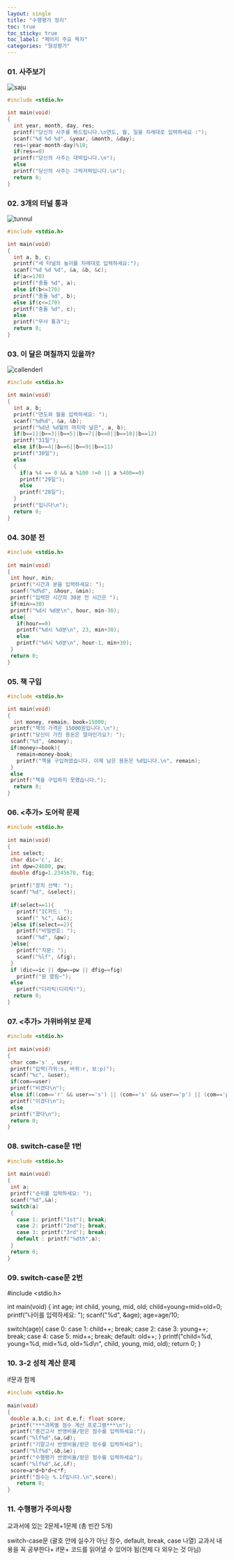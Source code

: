```yaml
---
layout: single
title: "수행평가 정리"
toc: true
toc_sticky: true
toc_label: "페이지 주요 목차"
categories: "형성평가"
---
```


### 01. 사주보기
![saju](/assets/images/saju.jpg)
~~~c
#include <stdio.h>

int main(void) 
{
  int year, month, day, res;
  printf("당신의 사주를 봐드립니다.\n연도, 월, 일을 차례대로 입력하세요 :");
  scanf("%d %d %d", &year, &month, &day);
  res=(year-month-day)%10;
  if(res==0)
  printf("당신의 사주는 대박입니다.\n");
  else
  printf("당신의 사주는 그럭저럭입니다.\n");
  return 0;
}
~~~

### 02. 3개의 터널 통과
![tunnul](/assets/images/second.jpg)
~~~c
#include <stdio.h>

int main(void) 
{
  int a, b, c;
  printf("세 터널의 높이를 차례대로 입력하세요:");
  scanf("%d %d %d", &a, &b, &c);
  if(a<=170)
  printf("충돌 %d", a);
  else if(b<=170)
  printf("충돌 %d", b);
  else if(c<=170)
  printf("충돌 %d", c);
  else
  printf("무사 통과");
  return 0;
}
~~~

### 03. 이 달은 며칠까지 있을까?
![callenderl](/assets/images/third.jpg)
~~~c
#include <stdio.h>

int main(void) 
{
  int a, b;
  printf("연도와 월을 입력하세요: ");
  scanf("%d%d", &a, &b);
  printf("%d년 %d월의 마지막 날은", a, b);
  if(b==1||b==3||b==5||b==7||b==8||b==10||b==12)
  printf("31일");
  else if(b==4||b==6||b==9||b==11)
  printf("30일");
  else
  {
    if(a %4 == 0 && a %100 !=0 || a %400==0)
    printf("29일");
    else
    printf("28일");
  }
  printf("입니다\n");
  return 0;
}
~~~

### 04. 30분 전
~~~c
#include <stdio.h>
 
int main(void)
{
 int hour, min;
 printf("시간과 분을 입력하세요: ");
 scanf("%d%d", &hour, &min);
 printf("입력한 시간의 30분 전 시간은 ");
 if(min>=30)
 printf("%d시 %d분\n", hour, min-30);
 else{
   if(hour==0)
   printf("%d시 %d분\n", 23, min+30);
   else
   printf("%d시 %d분\n", hour-1, min+30);
 }
 return 0;
}
~~~

### 05. 책 구입
~~~c
#include <stdio.h>

int main(void) 
{
  int money, remain, book=15000;
 printf("책의 가격은 15000원입니다.\n");
 printf("당신이 가진 용돈은 얼마인가요?: ");
 scanf("%d", &money);
 if(money>=book){
   remain=money-book;
   printf("책을 구입하였습니다. 이제 남은 용돈은 %d입니다.\n", remain);
 }
 else
 printf("책을 구입하지 못했습니다.");
  return 0;
}
~~~

### 06. <추가> 도어락 문제
~~~c
#include <stdio.h>
 
int main(void)
{
 int select;
 char dic='c', ic;
 int dpw=24680, pw;
 double dfig=1.2345678, fig;
 
 printf("장치 선택: ");
 scanf("%d", &select);
 
 if(select==1){
   printf("IC카드: ");
   scanf(" %c", &ic);
 }else if(select==2){
   printf("비밀번호: ");
   scanf("%d", &pw);
 }else{
   printf("지문: ");
   scanf("%lf", &fig);
 }
 if (dic==ic || dpw==pw || dfig==fig)
   printf("문 열림~");
 else
   printf("디리릭!디리릭!");
  return 0;
}
~~~

### 07. <추가> 가위바위보 문제
~~~c
#include <stdio.h>
 
int main(void)
{
 char com='s' , user;
 printf("입력(가위:s, 바위:r, 보:p)");
 scanf("%c", &user);
 if(com==user)
 printf("비겼다\n");
 else if((com=='r' && user=='s') || (com=='s' && user=='p') || (com=='p' && user=='r'))
 printf("이겼다\n");
 else
 printf("졌다\n");
 return 0;
}
~~~

### 08. switch-case문 1번
~~~c
#include <stdio.h>
 
int main(void)
{
 int a;
 printf("순위를 입력하세요: ");
 scanf("%d",&a);
 switch(a)
 {
   case 1: printf("1st"); break;
   case 2: printf("2nd"); break;
   case 3: printf("3rd"); break;
   default : printf("%dth",a);
 }
 return 0;
}
~~~

### 09. switch-case문 2번
#include <stdio.h>

int main(void) 
{
  int age;
  int child, young, mid, old;
  child=young=mid=old=0;
  printf("나이를 입력하세요: ");
  scanf("%d", &age);
  age=age/10;

  switch(age){
    case 0:
    case 1:
    child++;
    break;
    case 2:
    case 3:
    young++;
    break;
    case 4:
    case 5:
    mid++;
    break;
    default: old++;
  }
  printf("child=%d, young=%d, mid=%d, old=%d\n", child, young, mid, old);
  return 0;
}

### 10. 3-2 성적 계산 문제
if문과 함께 
~~~c
#include <stdio.h>
 
main(void)
{
 double a,b,c; int d,e,f; float score;
 printf("***과목별 점수 계산 프로그램***\n");
 printf("중간고사 반영비율/받은 점수를 입력하세요:");
 scanf("%lf%d",&a,&d);
 printf("기말고사 반영비율/받은 점수를 입력하세요");
 scanf("%lf%d",&b,&e);
 printf("수행평가 반영비율/받은 점수를 입력하세요");
 scanf("%lf%d",&c,&f);
 score=a*d+b*d+c*f;
 printf("점수는 %.1f입니다.\n",score);
   return 0;
}
~~~

### 11. 수행평가 주의사항
 교과서에 있는 2문제+1문제 (총 빈칸 5개)


 switch-case문 (괄호 안에 실수가 아닌 정수, default, break, case 나열) 교과서 내용을 꼭 공부한다+ if문+ 코드를 읽어낼 수 있어야 됨(전체 다 외우는 것 아님)
